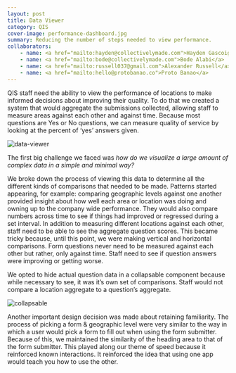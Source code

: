 ```yaml
---
layout: post
title: Data Viewer
category: QIS
cover-image: performance-dashboard.jpg
summary: Reducing the number of steps needed to view performance.
collaborators:
    - name: <a href="mailto:hayden@collectivelymade.com">Hayden Gascoigne</a>
    - name: <a href="mailto:bode@collectivelymade.com">Bode Alabi</a>
    - name: <a href="mailto:russell037@gmail.com">Alexander Russell</a>
    - name: <a href="mailto:hello@protobanao.co">Proto Banao</a>
---
```

QIS staff need the ability to view the performance of locations to make informed decisions about improving their quality. To do that we created a system that would aggregate the submissions collected, allowing staff to measure areas against each other and against time. Because most questions are Yes or No questions, we can measure quality of service by looking at the percent of ‘yes’ answers given.

<img src="{{ site.baseurl }}/img/data-viewer-1.png" alt="data-viewer" />

The first big challenge we faced was <i>how do we visualize a large amount of complex data in a simple and minimal way?</i> 

We broke down the process of viewing this data to determine all the different kinds of comparisons that needed to be made. Patterns started appearing, for example: comparing geographic levels against one another provided insight about how well each area or location was doing and owning up to the company wide performance. They would also compare numbers across time to see if things had improved or regressed during a set interval. In addition to measuring different locations against each other, staff need to be able to see the aggregate question scores. This became tricky because, until this point, we were making vertical and horizontal comparisons. Form questions never need to be measured against each other but rather, only against time. Staff need to see if question answers were improving or getting worse.

We opted to hide actual question data in a collapsable component because while necessary to see, it was it’s own set of comparisons. Staff would not compare a location aggregate to a question’s aggregate.

<img src="{{ site.baseurl }}/img/collapsable.gif" alt="collapsable" />

Another important design decision was made about retaining familiarity. The process of picking a form & geographic level were very similar to the way in which a user would pick a form to fill out when using the form submitter. Because of this, we maintained the similarity of the heading area to that of the form submitter. This played along our theme of speed because it reinforced known interactions. It reinforced the idea that using one app would teach you how to use the other.
